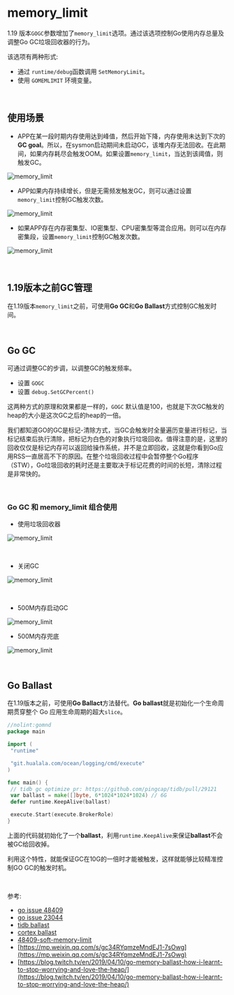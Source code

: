 # memory_limit

1.19 版本`GOGC`参数增加了`memory_limit`选项。通过该选项控制Go使用内存总量及调整Go GC垃圾回收器的行为。

该选项有两种形式:

* 通过 `runtime/debug`函数调用 `SetMemoryLimit`。
* 使用 `GOMEMLIMIT` 环境变量。

&nbsp;

## 使用场景

* APP在某一段时期内存使用达到峰值，然后开始下降，内存使用未达到下次的**GC goal**。所以，在sysmon启动期间未启动GC，该堆内存无法回收。在此期间，如果内存耗尽会触发OOM。如果设置`memory_limit`，当达到该阈值，则触发GC。

![memory_limit](./imgs/mem_limit_01.png)

* APP如果内存持续增长，但是无需频发触发GC，则可以通过设置`memory_limit`控制GC触发次数。

![memory_limit](./imgs/mem_limit_02.png)

* 如果APP存在内存密集型、IO密集型、CPU密集型等混合应用。则可以在内存密集段，设置`memory_limit`控制GC触发次数。

![memory_limit](./imgs/mem_limit_03.png)

&nbsp;

## 1.19版本之前GC管理

在1.19版本`memory_limit`之前，可使用**Go GC**和**Go Ballast**方式控制GC触发时间。

&nbsp;

## Go GC

可通过调整GC的步调，以调整GC的触发频率。

* 设置 `GOGC`
* 设置 `debug.SetGCPercent()`

这两种方式的原理和效果都是一样的，`GOGC` 默认值是100，也就是下次GC触发的heap的大小是这次GC之后的heap的一倍。

我们都知道GO的GC是标记-清除方式，当GC会触发时全量遍历变量进行标记，当标记结束后执行清除，把标记为白色的对象执行垃圾回收。值得注意的是，这里的回收仅仅是标记内存可以返回给操作系统，并不是立即回收，这就是你看到Go应用RSS一直居高不下的原因。在整个垃圾回收过程中会暂停整个Go程序（STW），Go垃圾回收的耗时还是主要取决于标记花费的时间的长短，清除过程是非常快的。

&nbsp;

### Go GC 和 memory_limit 组合使用

* 使用垃圾回收器

![memory_limit](./imgs/mem_limit_04.png)

&nbsp;

* 关闭GC

![memory_limit](./imgs/mem_limit_05.png)

&nbsp;

* 500M内存启动GC

![memory_limit](./imgs/mem_limit_06.png)

* 500M内存兜底

![memory_limit](./imgs/mem_limit_07.png)

&nbsp;

## Go Ballast

在1.19版本之前，可使用**Go Ballact**方法替代。**Go ballast**就是初始化一个生命周期贯穿整个 Go 应用生命周期的超大`slice`。

```go
//nolint:gomnd
package main

import (
 "runtime"

 "git.hualala.com/ocean/logging/cmd/execute"
)

func main() {
 // tidb gc optimize pr: https://github.com/pingcap/tidb/pull/29121
 var ballast = make([]byte, 6*1024*1024*1024) // 6G
 defer runtime.KeepAlive(ballast)

 execute.Start(execute.BrokerRole)
}
```

上面的代码就初始化了一个**ballast**，利用`runtime.KeepAlive`来保证**ballast**不会被GC给回收掉。

利用这个特性，就能保证GC在10G的一倍时才能被触发，这样就能够比较精准控制GO GC的触发时机。

&nbsp;

参考:

* [go issue 48409](https://github.com/golang/go/issues/48409)
* [go issue 23044](https://github.com/golang/go/issues/23044)
* [tidb ballast](https://github.com/pingcap/tidb/pull/29121/files)
* [cortex ballast](https://github.com/cortexproject/cortex/blob/master/cmd/cortex/main.go#L148)
* [48409-soft-memory-limit](https://github.com/golang/proposal/blob/master/design/48409-soft-memory-limit.md)
* [https://mp.weixin.qq.com/s/gc34RYqmzeMndEJ1-7sOwg](https://mp.weixin.qq.com/s/gc34RYqmzeMndEJ1-7sOwg)
* [https://blog.twitch.tv/en/2019/04/10/go-memory-ballast-how-i-learnt-to-stop-worrying-and-love-the-heap/](https://blog.twitch.tv/en/2019/04/10/go-memory-ballast-how-i-learnt-to-stop-worrying-and-love-the-heap/)
